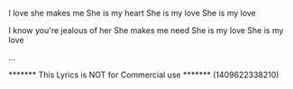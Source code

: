 I love she makes me
She is my heart
She is my love
She is my love

I know you're jealous of her
She makes me need
She is my love
She is my love

...

******* This Lyrics is NOT for Commercial use *******
(1409622338210)